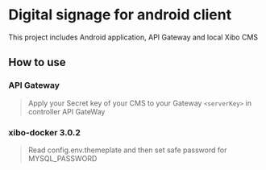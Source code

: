 # Digital signage for android client
This project includes Android application, API Gateway and local Xibo CMS
## How to use
### API Gateway
> Apply your Secret key of your CMS to your Gateway `<serverKey>` in controller API GateWay
### xibo-docker 3.0.2
> Read config.env.themeplate and then set safe password for MYSQL_PASSWORD


 
